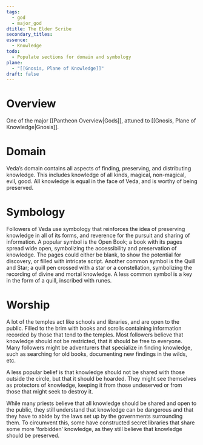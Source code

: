 ```yaml
---
tags:
  - god
  - major_god
dtitle: The Elder Scribe
secondary_titles: 
essence:
  - Knowledge
todo:
  - Populate sections for domain and symbology
plane:
  - "[[Gnosis, Plane of Knowledge]]"
draft: false
---
```

# Overview
One of the major [[Pantheon Overview|Gods]], attuned to [[Gnosis, Plane of Knowledge|Gnosis]].
# Domain
Veda’s domain contains all aspects of finding, preserving, and distributing knowledge. This includes knowledge of all kinds, magical, non-magical, evil, good. All knowledge is equal in the face of Veda, and is worthy of being preserved.
# Symbology
Followers of Veda use symbology that reinforces the idea of preserving knowledge in all of its forms, and reverence for the pursuit and sharing of information. A popular symbol is the Open Book; a book with its pages spread wide open, symbolizing the accessibility and preservation of knowledge. The pages could either be blank, to show the potential for discovery, or filled with intricate script. Another common symbol is the Quill and Star; a quill pen crossed with a star or a constellation, symbolizing the recording of divine and mortal knowledge. A less common symbol is a key in the form of a quill, inscribed with runes.
# Worship
A lot of the temples act like schools and libraries, and are open to the public. Filled to the brim with books and scrolls containing information recorded by those that tend to the temples. Most followers believe that knowledge should not be restricted, that it should be free to everyone. Many followers might be adventurers that specialize in finding knowledge, such as searching for old books, documenting new findings in the wilds, etc.

A less popular belief is that knowledge should not be shared with those outside the circle, but that it should be hoarded. They might see themselves as protectors of knowledge, keeping it from those undeserved or from those that might seek to destroy it.

While many priests believe that all knowledge should be shared and open to the public, they still understand that knowledge can be dangerous and that they have to abide by the laws set up by the governments surrounding them. To circumvent this, some have constructed secret libraries that share some more ‘forbidden’ knowledge, as they still believe that knowledge should be preserved.